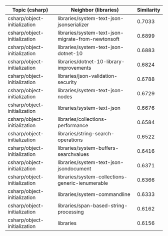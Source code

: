 | Topic (csharp) | Neighbor (libraries) | Similarity |
|-------------|-------------------|------------|
| csharp/object-initialization | libraries/system-text-json-jsonserializer | 0.7033 |
| csharp/object-initialization | libraries/system-text-json-migrate-from-newtonsoft | 0.6899 |
| csharp/object-initialization | libraries/system-text-json-dotnet-10 | 0.6883 |
| csharp/object-initialization | libraries/dotnet-10-library-improvements | 0.6824 |
| csharp/object-initialization | libraries/json-validation-security | 0.6788 |
| csharp/object-initialization | libraries/system-text-json-nodes | 0.6729 |
| csharp/object-initialization | libraries/system-text-json | 0.6676 |
| csharp/object-initialization | libraries/collections-performance | 0.6584 |
| csharp/object-initialization | libraries/string-search-operations | 0.6522 |
| csharp/object-initialization | libraries/system-buffers-searchvalues | 0.6416 |
| csharp/object-initialization | libraries/system-text-json-jsondocument | 0.6371 |
| csharp/object-initialization | libraries/system-collections-generic-ienumerable | 0.6366 |
| csharp/object-initialization | libraries/system-commandline | 0.6333 |
| csharp/object-initialization | libraries/span-based-string-processing | 0.6162 |
| csharp/object-initialization | libraries | 0.6156 |
